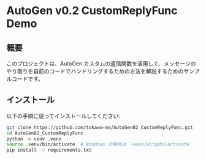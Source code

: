 # AutoGen v0.2 CustomReplyFunc Demo

## 概要
このプロジェクトは、AutoGen カスタムの返信関数を活用して、メッセージのやり取りを自前のコードでハンドリングするための方法を解説するためのサンプルコードです。

## インストール
以下の手順に従ってインストールしてください:

```bash
git clone https://github.com/tokawa-ms/AutoGen02_CustomReplyFunc.git
cd AutoGen02_CustomReplyFunc
python -m venv .venv
source .venv/bin/activate  # Windows の場合は `venv\Scripts\activate`
pip install -r requirements.txt
```
```
